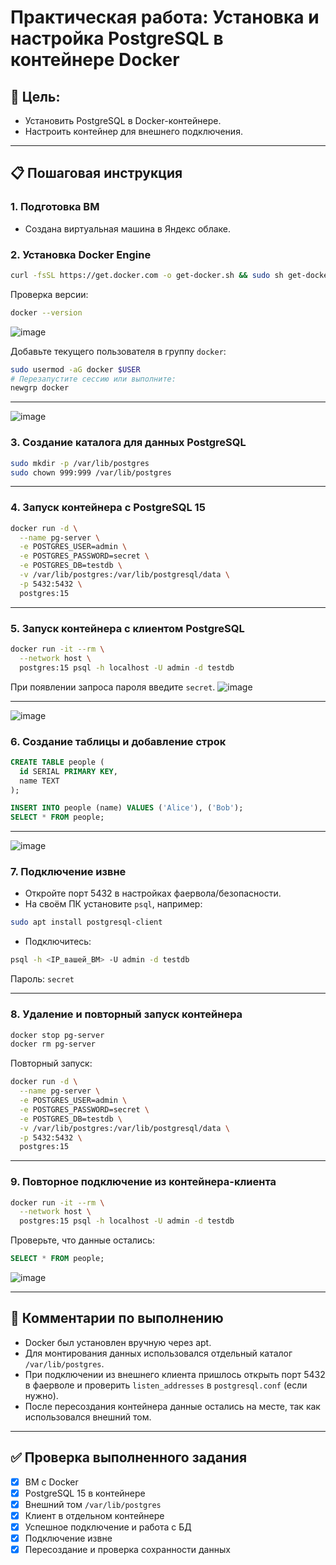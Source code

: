 # Практическая работа: Установка и настройка PostgreSQL в контейнере Docker

## 🌟 Цель:
- Установить PostgreSQL в Docker-контейнере.
- Настроить контейнер для внешнего подключения.

---

## 📋 Пошаговая инструкция

### 1. Подготовка ВМ
- Создана виртуальная машина в Яндекс облаке.

### 2. Установка Docker Engine
```bash
curl -fsSL https://get.docker.com -o get-docker.sh && sudo sh get-docker.sh && rm get-docker.sh && sudo usermod -aG docker $USER && newgrp docker
```
Проверка версии:
```bash
docker --version
```
![image](https://github.com/user-attachments/assets/0acc555f-2550-4c6e-9922-a760cce8e4b8)


Добавьте текущего пользователя в группу `docker`:
```bash
sudo usermod -aG docker $USER
# Перезапустите сессию или выполните:
newgrp docker
```

---
![image](https://github.com/user-attachments/assets/a4a53594-a9c6-49a6-b26f-f9c77020a32e)

### 3. Создание каталога для данных PostgreSQL
```bash
sudo mkdir -p /var/lib/postgres
sudo chown 999:999 /var/lib/postgres
```

---

### 4. Запуск контейнера с PostgreSQL 15
```bash
docker run -d \
  --name pg-server \
  -e POSTGRES_USER=admin \
  -e POSTGRES_PASSWORD=secret \
  -e POSTGRES_DB=testdb \
  -v /var/lib/postgres:/var/lib/postgresql/data \
  -p 5432:5432 \
  postgres:15
```

---

### 5. Запуск контейнера с клиентом PostgreSQL
```bash
docker run -it --rm \
  --network host \
  postgres:15 psql -h localhost -U admin -d testdb
```

При появлении запроса пароля введите `secret`.
![image](https://github.com/user-attachments/assets/f21d9133-544c-4a37-8035-3a1ac10a91a7)

---
![image](https://github.com/user-attachments/assets/f59c5c74-c602-4723-91d4-b0093df93f9a)

### 6. Создание таблицы и добавление строк
```sql
CREATE TABLE people (
  id SERIAL PRIMARY KEY,
  name TEXT
);

INSERT INTO people (name) VALUES ('Alice'), ('Bob');
SELECT * FROM people;
```

---
![image](https://github.com/user-attachments/assets/82221f81-f0c8-486c-87c4-bc41899a98ec)

### 7. Подключение извне
- Откройте порт 5432 в настройках фаервола/безопасности.
- На своём ПК установите `psql`, например:

```bash
sudo apt install postgresql-client
```

- Подключитесь:
```bash
psql -h <IP_вашей_ВМ> -U admin -d testdb
```
Пароль: `secret`

---

### 8. Удаление и повторный запуск контейнера
```bash
docker stop pg-server
docker rm pg-server
```

Повторный запуск:
```bash
docker run -d \
  --name pg-server \
  -e POSTGRES_USER=admin \
  -e POSTGRES_PASSWORD=secret \
  -e POSTGRES_DB=testdb \
  -v /var/lib/postgres:/var/lib/postgresql/data \
  -p 5432:5432 \
  postgres:15
```

---

### 9. Повторное подключение из контейнера-клиента
```bash
docker run -it --rm \
  --network host \
  postgres:15 psql -h localhost -U admin -d testdb
```

Проверьте, что данные остались:
```sql
SELECT * FROM people;
```
![image](https://github.com/user-attachments/assets/fa5e425f-6f33-47ca-9bf0-8bf0dc9f3305)

---

## 📝 Комментарии по выполнению

- Docker был установлен вручную через apt.
- Для монтирования данных использовался отдельный каталог `/var/lib/postgres`.
- При подключении из внешнего клиента пришлось открыть порт 5432 в фаерволе и проверить `listen_addresses` в `postgresql.conf` (если нужно).
- После пересоздания контейнера данные остались на месте, так как использовался внешний том.

---

## ✅ Проверка выполненного задания
- [x] ВМ с Docker
- [x] PostgreSQL 15 в контейнере
- [x] Внешний том `/var/lib/postgres`
- [x] Клиент в отдельном контейнере
- [x] Успешное подключение и работа с БД
- [x] Подключение извне
- [x] Пересоздание и проверка сохранности данных
